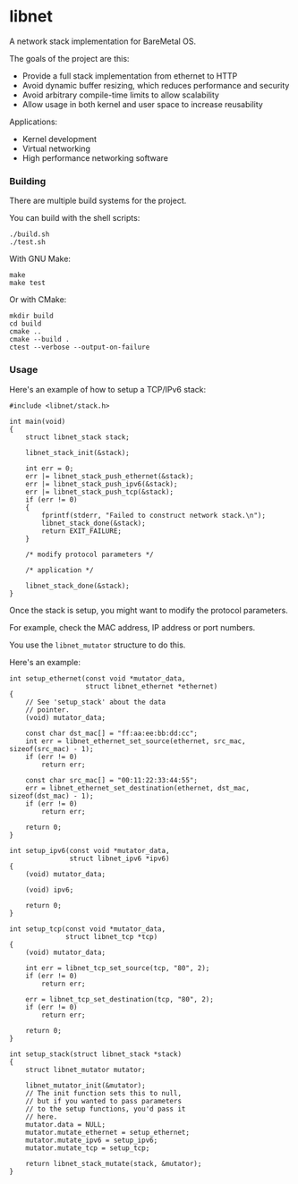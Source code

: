 # libnet

A network stack implementation for BareMetal OS.

The goals of the project are this:

 - Provide a full stack implementation from ethernet to HTTP
 - Avoid dynamic buffer resizing, which reduces performance and security
 - Avoid arbitrary compile-time limits to allow scalability
 - Allow usage in both kernel and user space to increase reusability

Applications:

 - Kernel development
 - Virtual networking
 - High performance networking software

### Building

There are multiple build systems for the project.

You can build with the shell scripts:

```
./build.sh
./test.sh
```

With GNU Make:

```
make
make test
```

Or with CMake:

```
mkdir build
cd build
cmake ..
cmake --build .
ctest --verbose --output-on-failure
```

### Usage

Here's an example of how to setup a TCP/IPv6 stack:

```
#include <libnet/stack.h>

int main(void)
{
	struct libnet_stack stack;

	libnet_stack_init(&stack);

	int err = 0;
	err |= libnet_stack_push_ethernet(&stack);
	err |= libnet_stack_push_ipv6(&stack);
	err |= libnet_stack_push_tcp(&stack);
	if (err != 0)
	{
		fprintf(stderr, "Failed to construct network stack.\n");
		libnet_stack_done(&stack);
		return EXIT_FAILURE;
	}

	/* modify protocol parameters */

	/* application */

	libnet_stack_done(&stack);
}
```

Once the stack is setup, you might want to modify the protocol parameters.

For example, check the MAC address, IP address or port numbers.

You use the `libnet_mutator` structure to do this.

Here's an example:

```
int setup_ethernet(const void *mutator_data,
                   struct libnet_ethernet *ethernet)
{
	// See 'setup_stack' about the data
	// pointer.
	(void) mutator_data;

	const char dst_mac[] = "ff:aa:ee:bb:dd:cc";
	int err = libnet_ethernet_set_source(ethernet, src_mac, sizeof(src_mac) - 1);
	if (err != 0)
		return err;

	const char src_mac[] = "00:11:22:33:44:55";
	err = libnet_ethernet_set_destination(ethernet, dst_mac, sizeof(dst_mac) - 1);
	if (err != 0)
		return err;

	return 0;
}

int setup_ipv6(const void *mutator_data,
               struct libnet_ipv6 *ipv6)
{
	(void) mutator_data;

	(void) ipv6;

	return 0;
}

int setup_tcp(const void *mutator_data,
              struct libnet_tcp *tcp)
{
	(void) mutator_data;

	int err = libnet_tcp_set_source(tcp, "80", 2);
	if (err != 0)
		return err;

	err = libnet_tcp_set_destination(tcp, "80", 2);
	if (err != 0)
		return err;

	return 0;
}

int setup_stack(struct libnet_stack *stack)
{
	struct libnet_mutator mutator;

	libnet_mutator_init(&mutator);
	// The init function sets this to null,
	// but if you wanted to pass parameters
	// to the setup functions, you'd pass it
	// here.
	mutator.data = NULL;
	mutator.mutate_ethernet = setup_ethernet;
	mutator.mutate_ipv6 = setup_ipv6;
	mutator.mutate_tcp = setup_tcp;

	return libnet_stack_mutate(stack, &mutator);
}
```
